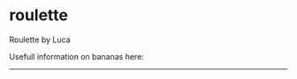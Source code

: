 # roulette
Roulette by Luca

Usefull information on bananas here:
___________________________________
